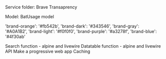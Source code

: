 Service folder:
Brave Transaprency 

Model: BatUsage model

'brand-orange': '#fb542b',
'brand-dark': '#343546',
'brand-gray': '#A0A1B2',
'brand-light': '#f0f0f0',
'brand-purple': '#a3278f',
'brand-blue': '#4f30ab'

<x-verified-badge verifiedDate="sfds"/>
<x-download-badge />

Search function - alpine and livewire
Datatable function - alpine and livewire
API
Make a progressive web app
Caching